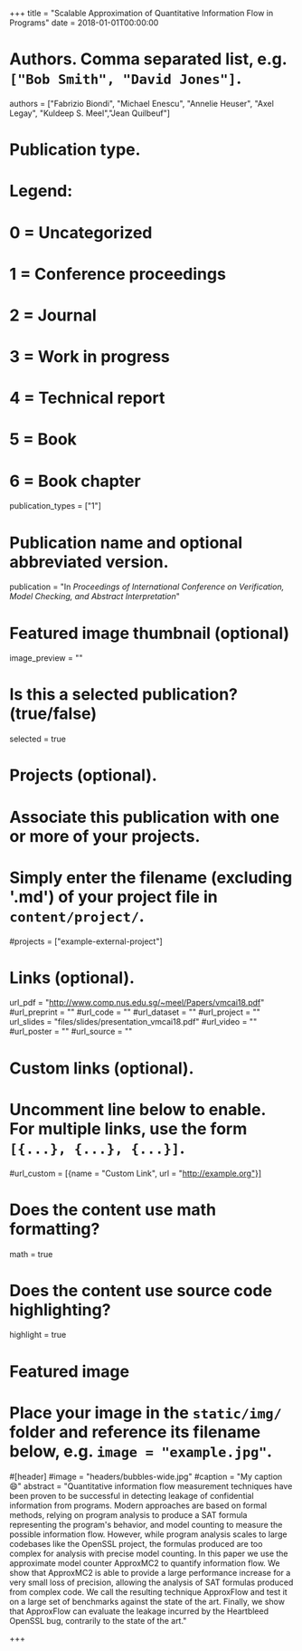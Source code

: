 +++
title = "Scalable Approximation of Quantitative Information Flow in Programs"
date = 2018-01-01T00:00:00

# Authors. Comma separated list, e.g. `["Bob Smith", "David Jones"]`.
authors = ["Fabrizio Biondi", "Michael Enescu", "Annelie Heuser", "Axel Legay", "Kuldeep S. Meel","Jean Quilbeuf"] 

# Publication type.
# Legend:
# 0 = Uncategorized
# 1 = Conference proceedings
# 2 = Journal
# 3 = Work in progress
# 4 = Technical report
# 5 = Book
# 6 = Book chapter
publication_types = ["1"]

# Publication name and optional abbreviated version.
publication = "In *Proceedings of International Conference on Verification, Model Checking, and Abstract Interpretation*"


# Featured image thumbnail (optional)
image_preview = ""

# Is this a selected publication? (true/false)
selected = true

# Projects (optional).
#   Associate this publication with one or more of your projects.
#   Simply enter the filename (excluding '.md') of your project file in `content/project/`.
#projects = ["example-external-project"]


# Links (optional).
url_pdf = "http://www.comp.nus.edu.sg/~meel/Papers/vmcai18.pdf"
#url_preprint = ""
#url_code = ""
#url_dataset = ""
#url_project = ""
url_slides = "files/slides/presentation_vmcai18.pdf"
#url_video = ""
#url_poster = ""
#url_source = ""

# Custom links (optional).
#   Uncomment line below to enable. For multiple links, use the form `[{...}, {...}, {...}]`.
#url_custom = [{name = "Custom Link", url = "http://example.org"}]

# Does the content use math formatting?
math = true

# Does the content use source code highlighting?
highlight = true

# Featured image
# Place your image in the `static/img/` folder and reference its filename below, e.g. `image = "example.jpg"`.
#[header]
#image = "headers/bubbles-wide.jpg"
#caption = "My caption :smile:"
abstract = "Quantitative information flow measurement techniques have been proven to be successful in detecting leakage of confidential information from programs. Modern approaches are based on formal methods, relying on program analysis to produce a SAT formula representing the program's behavior, and model counting to measure the possible information flow. However, while program analysis scales to large codebases like the OpenSSL project, the formulas produced are too complex for analysis with precise model counting. In this paper we use the approximate model counter ApproxMC2 to quantify information flow. We show that ApproxMC2 is able to provide a large performance increase for a very small loss of precision, allowing the analysis of SAT formulas produced from complex code. We call the resulting technique ApproxFlow and test it on a large set of benchmarks against the state of the art. Finally, we show that ApproxFlow can evaluate the leakage incurred by the Heartbleed OpenSSL bug, contrarily to the state of the art."

+++
